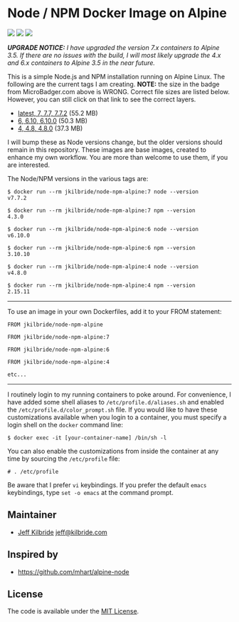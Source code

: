 # Node / NPM Docker Image on Alpine

[![](https://images.microbadger.com/badges/image/jkilbride/node-npm-alpine.svg)](http://microbadger.com/images/jkilbride/node-npm-alpine "Get your own image badge on microbadger.com") [![](https://images.microbadger.com/badges/version/jkilbride/node-npm-alpine.svg)](http://microbadger.com/images/jkilbride/node-npm-alpine "Get your own version badge on microbadger.com") [![](https://images.microbadger.com/badges/license/jkilbride/node-npm-alpine.svg)](http://microbadger.com/images/jkilbride/node-npm-alpine "Get your own license badge on microbadger.com")

_**UPGRADE NOTICE:** I have upgraded the version 7.x containers to Alpine 3.5. If there are no issues with the build, I will most likely upgrade the 4.x and 6.x containers to Alpine 3.5 in the near future._

This is a simple Node.js and NPM installation running on Alpine Linux. The following are the current tags I am creating. **NOTE:** the size in the badge from MicroBadger.com above is WRONG. Correct file sizes are listed below. However, you can still click on that link to see the correct layers.

- [latest, 7, 7.7, 7.7.2](https://github.com/jeff-kilbride/node-npm-alpine/blob/7/Dockerfile) (55.2 MB)
- [6, 6.10, 6.10.0](https://github.com/jeff-kilbride/node-npm-alpine/blob/6/Dockerfile) (50.3 MB)
- [4, 4.8, 4.8.0](https://github.com/jeff-kilbride/node-npm-alpine/blob/4/Dockerfile) (37.3 MB)

I will bump these as Node versions change, but the older versions should remain in this repository. These images are base images, created to enhance my own workflow. You are more than welcome to use them, if you are interested.

The Node/NPM versions in the various tags are:

```
$ docker run --rm jkilbride/node-npm-alpine:7 node --version
v7.7.2

$ docker run --rm jkilbride/node-npm-alpine:7 npm --version
4.3.0

$ docker run --rm jkilbride/node-npm-alpine:6 node --version
v6.10.0

$ docker run --rm jkilbride/node-npm-alpine:6 npm --version
3.10.10

$ docker run --rm jkilbride/node-npm-alpine:4 node --version
v4.8.0

$ docker run --rm jkilbride/node-npm-alpine:4 npm --version
2.15.11
```
---

To use an image in your own Dockerfiles, add it to your FROM statement:

```
FROM jkilbride/node-npm-alpine

FROM jkilbride/node-npm-alpine:7

FROM jkilbride/node-npm-alpine:6

FROM jkilbride/node-npm-alpine:4

etc...
```

---

I routinely login to my running containers to poke around. For convenience, I have added some shell aliases to `/etc/profile.d/aliases.sh` and enabled the `/etc/profile.d/color_prompt.sh` file. If you would like to have these customizations available when you login to a container, you must specify a login shell on the `docker` command line:

```
$ docker exec -it [your-container-name] /bin/sh -l
```

You can also enable the customizations from inside the container at any time by sourcing the `/etc/profile` file:

```
# . /etc/profile
```

Be aware that I prefer `vi` keybindings. If you prefer the default `emacs` keybindings, type `set -o emacs` at the command prompt.

## Maintainer

- [Jeff Kilbride](https://github.com/jeff-kilbride) jeff@kilbride.com

## Inspired by

- <https://github.com/mhart/alpine-node>

## License

The code is available under the [MIT License](/LICENSE).
